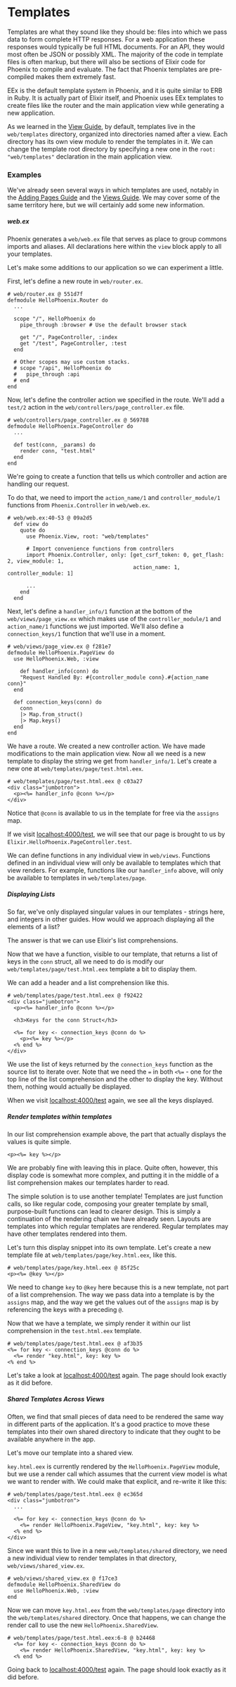 # Templates

Templates are what they sound like they should be: files into which we pass data to form complete HTTP responses. For a web application these responses would typically be full HTML documents. For an API, they would most often be JSON or possibly XML. The majority of the code in template files is often markup, but there will also be sections of Elixir code for Phoenix to compile and evaluate. The fact that Phoenix templates are pre-compiled makes them extremely fast.

EEx is the default template system in Phoenix, and it is quite similar to ERB in Ruby. It is actually part of Elixir itself, and Phoenix uses EEx templates to create files like the router and the main application view while generating a new application.

As we learned in the [View Guide](http://www.phoenixframework.org/docs/views), by default, templates live in the `web/templates` directory, organized into directories named after a view. Each directory has its own view module to render the templates in it. We can change the template root directory by specifying a new one in the `root: "web/templates"` declaration in the main application view.

### Examples

We've already seen several ways in which templates are used, notably in the [Adding Pages Guide](http://www.phoenixframework.org/docs/adding-pages) and the [Views Guide](http://www.phoenixframework.org/docs/views). We may cover some of the same territory here, but we will certainly add some new information.

##### web.ex

Phoenix generates a `web/web.ex` file that serves as place to group commons imports and aliases. All declarations here within the `view` block apply to all your templates.

Let's make some additions to our application so we can experiment a little.

First, let's define a new route in `web/router.ex`.

    # web/router.ex @ 551d7f
    defmodule HelloPhoenix.Router do
      ...

      scope "/", HelloPhoenix do
        pipe_through :browser # Use the default browser stack

        get "/", PageController, :index
        get "/test", PageController, :test
      end

      # Other scopes may use custom stacks.
      # scope "/api", HelloPhoenix do
      #   pipe_through :api
      # end
    end

Now, let's define the controller action we specified in the route. We'll add a `test/2` action in the `web/controllers/page_controller.ex` file.

    # web/controllers/page_controller.ex @ 569788
    defmodule HelloPhoenix.PageController do
      ...

      def test(conn, _params) do
        render conn, "test.html"
      end
    end

We're going to create a function that tells us which controller and action are handling our request.

To do that, we need to import the `action_name/1` and `controller_module/1` functions from `Phoenix.Controller` in `web/web.ex`.

    # web/web.ex:40-53 @ 09a2d5
      def view do
        quote do
          use Phoenix.View, root: "web/templates"

          # Import convenience functions from controllers
          import Phoenix.Controller, only: [get_csrf_token: 0, get_flash: 2, view_module: 1,
                                            action_name: 1, controller_module: 1]

          ...
        end
      end

Next, let's define a `handler_info/1` function at the bottom of the `web/views/page_view.ex` which makes use of the `controller_module/1` and `action_name/1` functions we just imported. We'll also define a `connection_keys/1` function that we'll use in a moment.

    # web/views/page_view.ex @ f281e7
    defmodule HelloPhoenix.PageView do
      use HelloPhoenix.Web, :view

        def handler_info(conn) do
        "Request Handled By: #{controller_module conn}.#{action_name conn}"
      end

      def connection_keys(conn) do
        conn
        |> Map.from_struct()
        |> Map.keys()
      end
    end

We have a route. We created a new controller action. We have made modifications to the main application view. Now all we need is a new template to display the string we get from `handler_info/1`. Let's create a new one at `web/templates/page/test.html.eex`.

    # web/templates/page/test.html.eex @ c03a27
    <div class="jumbotron">
      <p><%= handler_info @conn %></p>
    </div>

Notice that `@conn` is available to us in the template for free via the `assigns` map.

If we visit [localhost:4000/test](http://localhost:4000/test), we will see that our page is brought to us by `Elixir.HelloPhoenix.PageController.test`.

We can define functions in any individual view in `web/views`. Functions defined in an individual view will only be available to templates which that view renders. For example, functions like our `handler_info` above, will only be available to templates in `web/templates/page`.

##### Displaying Lists

So far, we've only displayed singular values in our templates - strings here, and integers in other guides. How would we approach displaying all the elements of a list?

The answer is that we can use Elixir's list comprehensions.

Now that we have a function, visible to our template, that returns a list of keys in the `conn` struct, all we need to do is modify our `web/templates/page/test.html.eex` template a bit to display them.

We can add a header and a list comprehension like this.

    # web/templates/page/test.html.eex @ f92422
    <div class="jumbotron">
      <p><%= handler_info @conn %></p>

      <h3>Keys for the conn Struct</h3>

      <%= for key <- connection_keys @conn do %>
        <p><%= key %></p>
      <% end %>
    </div>

We use the list of keys returned by the `connection_keys` function as the source list to iterate over. Note that we need the `=` in both `<%=` - one for the top line of the list comprehension and the other to display the key. Without them, nothing would actually be displayed.

When we visit [localhost:4000/test](http://localhost:4000/test) again, we see all the keys displayed.

##### Render templates within templates

In our list comprehension example above, the part that actually displays the values is quite simple.

```html+eex
<p><%= key %></p>
```
We are probably fine with leaving this in place. Quite often, however, this display code is somewhat more complex, and putting it in the middle of a list comprehension makes our templates harder to read.

The simple solution is to use another template! Templates are just function calls, so like regular code, composing your greater template by small, purpose-built functions can lead to clearer design. This is simply a continuation of the rendering chain we have already seen. Layouts are templates into which regular templates are rendered. Regular templates may have other templates rendered into them.

Let's turn this display snippet into its own template. Let's create a new template file at `web/templates/page/key.html.eex`, like this.

    # web/templates/page/key.html.eex @ 85f25c
    <p><%= @key %></p>

We need to change `key` to `@key` here because this is a new template, not part of a list comprehension. The way we pass data into a template is by the `assigns` map, and the way we get the values out of the `assigns` map is by referencing the keys with a preceding `@`.

Now that we have a template, we simply render it within our list comprehension in the `test.html.eex` template.

    # web/templates/page/test.html.eex @ af3b35
    <%= for key <- connection_keys @conn do %>
      <%= render "key.html", key: key %>
    <% end %>

Let's take a look at [localhost:4000/test](http://localhost:4000/test) again. The page should look exactly as it did before.

##### Shared Templates Across Views

Often, we find that small pieces of data need to be rendered the same way in different parts of the application. It's a good practice to move these templates into their own shared directory to indicate that they ought to be available anywhere in the app.

Let's move our template into a shared view.

`key.html.eex` is currently rendered by the `HelloPhoenix.PageView` module, but we use a render call which assumes that the current view model is what we want to render with. We could make that explicit, and re-write it like this:

    # web/templates/page/test.html.eex @ ec365d
    <div class="jumbotron">
      ...

      <%= for key <- connection_keys @conn do %>
        <%= render HelloPhoenix.PageView, "key.html", key: key %>
      <% end %>
    </div>

Since we want this to live in a new `web/templates/shared` directory, we need a new individual view to render templates in that directory, `web/views/shared_view.ex`.

    # web/views/shared_view.ex @ f17ce3
    defmodule HelloPhoenix.SharedView do
      use HelloPhoenix.Web, :view
    end

Now we can move `key.html.eex` from the `web/templates/page` directory into the `web/templates/shared` directory. Once that happens, we can change the render call to use the new `HelloPhoenix.SharedView`.

    # web/templates/page/test.html.eex:6-8 @ b24468
      <%= for key <- connection_keys @conn do %>
        <%= render HelloPhoenix.SharedView, "key.html", key: key %>
      <% end %>

Going back to [localhost:4000/test](http://localhost:4000/test) again. The page should look exactly as it did before.
